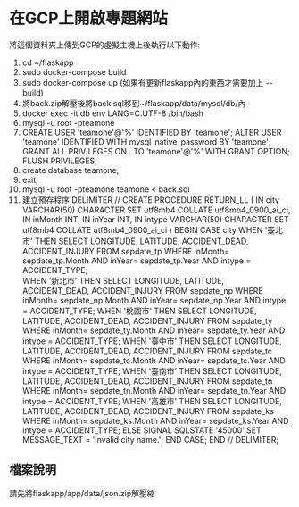 # 在GCP上開啟專題網站
將這個資料夾上傳到GCP的虛擬主機上後執行以下動作:
1. cd ~/flaskapp
2. sudo docker-compose build
3. sudo docker-compose up (如果有更新flaskapp內的東西才需要加上 --build)
4. 將back.zip解壓後將back.sql移到~/flaskapp/data/mysql/db/內
5. docker exec -it db env LANG=C.UTF-8 /bin/bash
6. mysql -u root -pteamone
7. CREATE USER 'teamone'@'%' IDENTIFIED BY 'teamone'; ALTER USER 'teamone' IDENTIFIED WITH mysql_native_password BY 'teamone'; GRANT ALL PRIVILEGES ON *.* TO 'teamone'@'%' WITH GRANT OPTION; FLUSH PRIVILEGES;
8. create database teamone;
9. exit;
10. mysql -u root -pteamone teamone < back.sql
11. 建立預存程序
    DELIMITER //
    CREATE PROCEDURE RETURN_LL (
        IN city VARCHAR(50) CHARACTER SET utf8mb4 COLLATE utf8mb4_0900_ai_ci, 
        IN inMonth INT, 
        IN inYear INT, 
        IN intype VARCHAR(50) CHARACTER SET utf8mb4 COLLATE utf8mb4_0900_ai_ci
    )
    BEGIN
        CASE city
            WHEN '臺北市' THEN
                SELECT LONGITUDE, LATITUDE, ACCIDENT_DEAD, ACCIDENT_INJURY FROM sepdate_tp
                WHERE inMonth= sepdate_tp.Month AND inYear= sepdate_tp.Year AND intype = ACCIDENT_TYPE;    
            WHEN '新北市' THEN
                SELECT LONGITUDE, LATITUDE, ACCIDENT_DEAD, ACCIDENT_INJURY FROM sepdate_np
                WHERE inMonth= sepdate_np.Month AND inYear= sepdate_np.Year AND intype = ACCIDENT_TYPE;
                WHEN '桃園市' THEN
                SELECT LONGITUDE, LATITUDE, ACCIDENT_DEAD, ACCIDENT_INJURY FROM sepdate_ty
                WHERE inMonth= sepdate_ty.Month AND inYear= sepdate_ty.Year AND intype = ACCIDENT_TYPE;
            WHEN '臺中市' THEN
                SELECT LONGITUDE, LATITUDE, ACCIDENT_DEAD, ACCIDENT_INJURY FROM sepdate_tc
                WHERE inMonth= sepdate_tc.Month AND inYear= sepdate_tc.Year AND intype = ACCIDENT_TYPE;
                WHEN '臺南市' THEN
                SELECT LONGITUDE, LATITUDE, ACCIDENT_DEAD, ACCIDENT_INJURY FROM sepdate_tn
                WHERE inMonth= sepdate_tn.Month AND inYear= sepdate_tn.Year AND intype = ACCIDENT_TYPE;
            WHEN '高雄市' THEN
                SELECT LONGITUDE, LATITUDE, ACCIDENT_DEAD, ACCIDENT_INJURY FROM sepdate_ks
                            WHERE inMonth= sepdate_ks.Month AND inYear= sepdate_ks.Year AND intype = ACCIDENT_TYPE;
            ELSE
                SIGNAL SQLSTATE '45000'
                    SET MESSAGE_TEXT = 'Invalid city name.';
        END CASE;
    END //
    DELIMITER;
## 檔案說明
請先將flaskapp/app/data/json.zip解壓縮